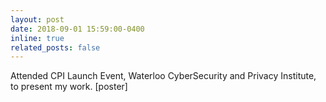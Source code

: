 ```yaml
---
layout: post
date: 2018-09-01 15:59:00-0400
inline: true
related_posts: false
---
```

Attended CPI Launch Event, Waterloo CyberSecurity and Privacy Institute, to present my work. [poster]
